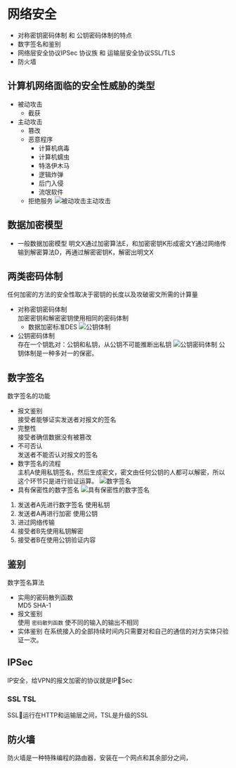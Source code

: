 # 网络安全
- 对称密钥密码体制 和 公钥密码体制的特点
- 数字签名和鉴别
- 网络层安全协议IPSec 协议族 和 运输层安全协议SSL/TLS
- 防火墙

## 计算机网络面临的安全性威胁的类型
- 被动攻击
    - 截获
- 主动攻击
    - 篡改
    - 恶意程序
        - 计算机病毒
        - 计算机蠕虫
        - 特洛伊木马
        - 逻辑炸弹
        - 后门入侵
        - 流氓软件
    - 拒绝服务
![被动攻击主动攻击](https://upload-images.jianshu.io/upload_images/4714178-248892c9ee8b7978.png?imageMogr2/auto-orient/strip%7CimageView2/2/w/1240)


## 数据加密模型
- 一般数据加密模型
明文X通过加密算法E，和加密密钥K形成密文Y通过网络传输到解密算法D，再通过解密密钥K，解密出明文X

## 两类密码体制
任何加密的方法的安全性取决于密钥的长度以及攻破密文所需的计算量
- 对称密钥密码体制<br>
加密密钥和解密密钥使用相同的密码体制
    - 数据加密标准DES
![公钥体制](https://upload-images.jianshu.io/upload_images/4714178-d49156fa352ba503.png?imageMogr2/auto-orient/strip%7CimageView2/2/w/1240)
- 公钥密码体制<br>
存在一个钥匙对：公钥和私钥，从公钥不可能推断出私钥
![公钥密码体制](https://upload-images.jianshu.io/upload_images/4714178-3affac221d823785.png?imageMogr2/auto-orient/strip%7CimageView2/2/w/1240)
公钥体制是一种多对一的保密。

 ## 数字签名
 数字签名的功能<br>
-  报文鉴别<br>
 接受者能够证实发送者对报文的签名
- 完整性<br>
 接受者确信数据没有被篡改
- 不可否认<br>
发送者不能否认对报文的签名
- 数字签名的流程<br>
主机A使用私钥签名，然后生成密文，密文由任何公钥的人都可以解密，所以这个环节只是进行验证运算。
![数字签名](https://upload-images.jianshu.io/upload_images/4714178-8d6b022208f3c95b.png?imageMogr2/auto-orient/strip%7CimageView2/2/w/1240)
- 具有保密性的数字签名
![具有保密性的数字签名](https://upload-images.jianshu.io/upload_images/4714178-f4a951e3538ba21f.png?imageMogr2/auto-orient/strip%7CimageView2/2/w/1240)
1. 发送者A先进行数字签名 使用私钥
2. 发送者A再进行加密 使用公钥
3. 进过网络传输
4. 接受者B先使用私钥解密
5. 接受者B在使用公钥验证内容

## 鉴别
数字签名算法
- 实用的密码散列函数<br>
MD5 SHA-1
- 报文鉴别<br>
使用 ``密码散列函数`` 使不同的输入的输出不相同
- 实体鉴别
在系统接入的全部持续时间内只需要对和自己的通信的对方实体只验证一次。

## IPSec
IP安全，给VPN的报文加密的协议就是IPSec

### SSL TSL
SSL运行在HTTP和运输层之间，TSL是升级的SSL
## 防火墙
防火墙是一种特殊编程的路由器，安装在一个网点和其余部分之间，
